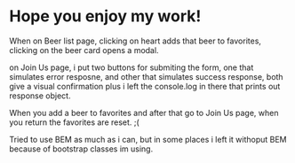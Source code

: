 # Hope you enjoy my work!

When on Beer list page, clicking on heart adds that beer to favorites, clicking on the beer card opens a modal.

on Join Us page, i put two buttons for submiting the form, one that simulates error resposne, and other that simulates success response, both give a visual confirmation plus i left the console.log in there that prints out response object.

When you add a beer to favorites and after that go to Join Us page, when you return the favorites are reset. ;(

Tried to use BEM as much as i can, but in some places i left it withoput BEM because of bootstrap classes im using. 
